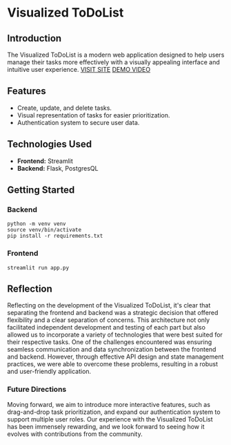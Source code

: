 # Visualized ToDoList

## Introduction
The Visualized ToDoList is a modern web application designed to help users manage their tasks more effectively with a visually appealing interface and intuitive user experience.
[VISIT SITE](https://techin510-final-frontend.azurewebsites.net/)
[DEMO VIDEO](https://youtu.be/NP9R93W7f40)

## Features
- Create, update, and delete tasks.
- Visual representation of tasks for easier prioritization.
- Authentication system to secure user data.

## Technologies Used
- **Frontend:** Streamlit
- **Backend:** Flask, PostgresQL

## Getting Started

### Backend
```
python -m venv venv             
source venv/bin/activate        
pip install -r requirements.txt 
```

### Frontend
```
streamlit run app.py
```

## Reflection
Reflecting on the development of the Visualized ToDoList, it's clear that separating the frontend and backend was a strategic decision that offered flexibility and a clear separation of concerns. This architecture not only facilitated independent development and testing of each part but also allowed us to incorporate a variety of technologies that were best suited for their respective tasks. One of the challenges encountered was ensuring seamless communication and data synchronization between the frontend and backend. However, through effective API design and state management practices, we were able to overcome these problems, resulting in a robust and user-friendly application.

### Future Directions
Moving forward, we aim to introduce more interactive features, such as drag-and-drop task prioritization, and expand our authentication system to support multiple user roles. Our experience with the Visualized ToDoList has been immensely rewarding, and we look forward to seeing how it evolves with contributions from the community.

